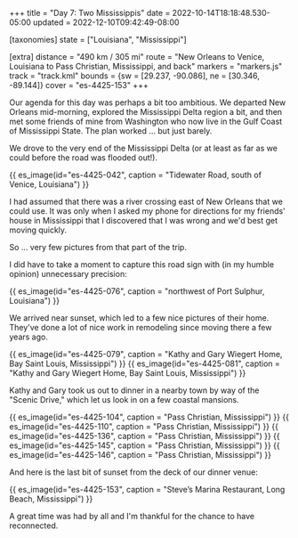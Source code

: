 +++
title = "Day 7: Two Mississippis"
date = 2022-10-14T18:18:48.530-05:00
updated = 2022-12-10T09:42:49-08:00

[taxonomies]
state = ["Louisiana", "Mississippi"]

[extra]
distance = "490 km / 305 mi"
route = "New Orleans to Venice, Louisiana to Pass Christian, Mississippi, and back"
markers = "markers.js"
track = "track.kml"
bounds = {sw = [29.237, -90.086], ne = [30.346, -89.144]}
cover = "es-4425-153"
+++

Our agenda for this day was perhaps a bit too ambitious. We departed New Orleans mid-morning, explored the Mississippi Delta region a bit, and then met some friends of mine from Washington who now live in the Gulf Coast of Mississippi State. The plan worked ... but just barely.

<!-- more -->

We drove to the very end of the Mississippi Delta (or at least as far as we could before the road was flooded out!).

{{ es_image(id="es-4425-042", caption = "Tidewater Road, south of Venice, Louisiana") }}

I had assumed that there was a river crossing east of New Orleans that we could use. It was only when I asked my phone for directions for my friends' house in Mississippi that I discovered that I was wrong and we'd best get moving quickly. 

So ... very few pictures from that part of the trip.

I did have to take a moment to capture this road sign with (in my humble opinion) unnecessary precision:

{{ es_image(id="es-4425-076", caption = "northwest of Port Sulphur, Louisiana") }}

We arrived near sunset, which led to a few nice pictures of their home. They've done a lot of nice work in remodeling since moving there a few years ago.

{{ es_image(id="es-4425-079", caption = "Kathy and Gary Wiegert Home, Bay Saint Louis, Mississippi") }}
{{ es_image(id="es-4425-081", caption = "Kathy and Gary Wiegert Home, Bay Saint Louis, Mississippi") }}

Kathy and Gary took us out to dinner in a nearby town by way of the "Scenic Drive," which let us look in on a few coastal mansions.

{{ es_image(id="es-4425-104", caption = "Pass Christian, Mississippi") }}
{{ es_image(id="es-4425-110", caption = "Pass Christian, Mississippi") }}
{{ es_image(id="es-4425-136", caption = "Pass Christian, Mississippi") }}
{{ es_image(id="es-4425-145", caption = "Pass Christian, Mississippi") }}
{{ es_image(id="es-4425-146", caption = "Pass Christian, Mississippi") }}

And here is the last bit of sunset from the deck of our dinner venue:

{{ es_image(id="es-4425-153", caption = "Steve’s Marina Restaurant, Long Beach, Mississippi") }}

A great time was had by all and I'm thankful for the chance to have reconnected.
